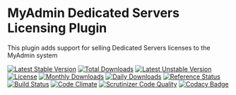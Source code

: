 # MyAdmin Dedicated Servers Licensing Plugin

This plugin adds support for selling Dedicated Servers licenses to the MyAdmin system

[![Latest Stable Version](https://poser.pugx.org/detain/myadmin-servers-licensing/version)](https://packagist.org/packages/detain/myadmin-servers-licensing)
[![Total Downloads](https://poser.pugx.org/detain/myadmin-servers-licensing/downloads)](https://packagist.org/packages/detain/myadmin-servers-licensing)
[![Latest Unstable Version](https://poser.pugx.org/detain/myadmin-servers-licensing/v/unstable)](//packagist.org/packages/detain/myadmin-servers-licensing)
[![License](https://poser.pugx.org/detain/myadmin-servers-licensing/license)](https://packagist.org/packages/detain/myadmin-servers-licensing)
[![Monthly Downloads](https://poser.pugx.org/detain/myadmin-servers-licensing/d/monthly)](https://packagist.org/packages/detain/myadmin-servers-licensing)
[![Daily Downloads](https://poser.pugx.org/detain/myadmin-servers-licensing/d/daily)](https://packagist.org/packages/detain/myadmin-servers-licensing)
[![Reference Status](https://www.versioneye.com/php/detain:myadmin-servers-licensing/reference_badge.svg?style=flat)](https://www.versioneye.com/php/detain:myadmin-servers-licensing/references)
[![Build Status](https://travis-ci.org/detain/myadmin-servers-licensing.svg?branch=master)](https://travis-ci.org/detain/myadmin-servers-licensing)
[![Code Climate](https://codeclimate.com/github/detain/myadmin-servers-licensing/badges/gpa.svg)](https://codeclimate.com/github/detain/myadmin-servers-licensing)
[![Scrutinizer Code Quality](https://scrutinizer-ci.com/g/detain/myadmin-servers-licensing/badges/quality-score.png?b=master)](https://scrutinizer-ci.com/g/detain/myadmin-servers-licensing/?branch=master)
[![Codacy Badge](https://api.codacy.com/project/badge/Grade/dcfdb555bf234afabceb40728959280b)](https://www.codacy.com/app/detain/myadmin-servers-licensing)
